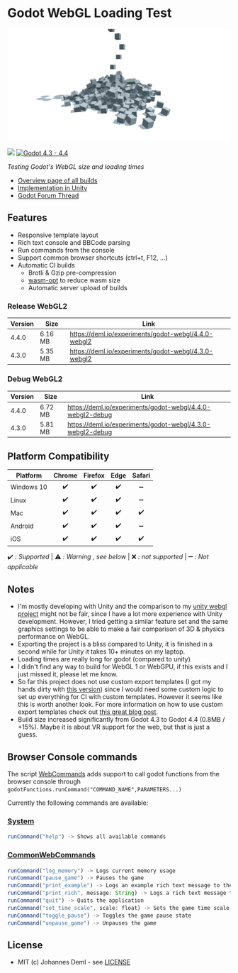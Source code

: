 # Godot WebGL Loading Test

![Preview](./preview.png)

[![](https://img.shields.io/github/release-date/JohannesDeml/Godot-WebGL-LoadingTest.svg)](https://github.com/JohannesDeml/Godot-WebGL-LoadingTest/releases) [![Godot 4.3 - 4.4](https://img.shields.io/badge/godot-4.3-green.svg?logo=godot-engine&logoColor=white&cacheSeconds=2592000)](https://godotengine.org/download/archive/4.1.2-stable/)

*Testing Godot's WebGL size and loading times*

* [Overview page of all builds](https://deml.io/experiments/godot-webgl/)
* [Implementation in Unity](https://github.com/JohannesDeml/UnityWebGL-LoadingTest)
* [Godot Forum Thread](https://godotforums.org/d/37304-gzip-brotli-compression-with-custom-template)


## Features

* Responsive template layout
* Rich text console and BBCode parsing
* Run commands from the console
* Support common browser shortcuts (ctrl+t, F12, ...)
* Automatic CI builds
  * Brotli & Gzip pre-compression
  * [wasm-opt](https://github.com/JohannesDeml/binaryen-wasm-opt) to reduce wasm size
  * Automatic server upload of builds


### Release WebGL2

Version | Size | Link
--- | --- | ---
4.4.0 | 6.16 MB | https://deml.io/experiments/godot-webgl/4.4.0-webgl2
4.3.0 | 5.35 MB | https://deml.io/experiments/godot-webgl/4.3.0-webgl2

### Debug WebGL2

Version | Size | Link
--- | --- | ---
4.4.0 | 6.72 MB | https://deml.io/experiments/godot-webgl/4.4.0-webgl2-debug
4.3.0 | 5.81 MB | https://deml.io/experiments/godot-webgl/4.3.0-webgl2-debug

## Platform Compatibility

| Platform   | Chrome | Firefox | Edge | Safari |
| ---------- | :----: | :-----: | :--: | :----: |
| Windows 10 |   ✔️    |    ✔️    |  ✔️   |   ➖    |
| Linux      |   ✔️    |    ✔️    |  ✔️   |   ➖    |
| Mac        |   ✔️    |    ✔️    |  ✔️   |   ✔️    |
| Android    |   ✔️    |    ✔️    |  ✔️   |   ➖    |
| iOS        |   ✔️    |    ✔️    |  ✔️   |   ✔️    |

✔️ *: Supported* | ⚠️ *: Warning , see below* | ❌ *: not supported* | ➖ *: Not applicable*

## Notes

* I'm mostly developing with Unity and the comparison to my [unity webgl project](https://github.com/JohannesDeml/UnityWebGL-LoadingTest) might not be fair, since I have a lot more experience with Unity development. However, I tried getting a similar feature set and the same graphics settings to be able to make a fair comparison of 3D & physics performance on WebGL.
* Exporting the project is a bliss compared to Unity, it is finished in a second while for Unity it takes 10+ minutes on my laptop.
* Loading times are really long for godot (compared to unity)
* I didn't find any way to build for WebGL 1 or WebGPU, if this exists and I just missed it, please let me know.
* So far this project does not use custom export templates (I got my hands dirty with [this version](https://deml.io/experiments/godot-webgl/4.1.2-custom-template)) since I would need some custom logic to set up everything for CI with custom templates. However it seems like this is worth another look. For more information on how to use custom export templates check out [this great blog post](https://popcar.bearblog.dev/how-to-minify-godots-build-size/).
* Build size increased significantly from Godot 4.3 to Godot 4.4 (0.8MB / +15%). Maybe it is about VR support for the web, but that is just a guess.

## Browser Console commands

The script [WebCommands](./godot/Scripts/WebCommands.gd) adds support to call godot functions from the browser console through `godotFunctions.runCommand("COMMAND_NAME",PARAMETERS...)`

Currently the following commands are available:

### [System](./godot/Scripts/WebCommands.gd)
```javascript
runCommand("help") -> Shows all available commands
```

### [CommonWebCommands](./godot/Scripts/CommonWebCommands.gd)
```javascript
runCommand("log_memory") -> Logs current memory usage
runCommand("pause_game") -> Pauses the game
runCommand("print_example") -> Logs an example rich text message to the console (BBCode)
runCommand("print_rich", message: String) -> Logs a rich text message to the console (BBCode)
runCommand("quit") -> Quits the application
runCommand("set_time_scale", scale: float) -> Sets the game time scale
runCommand("toggle_pause") -> Toggles the game pause state
runCommand("unpause_game") -> Unpauses the game
```

## License

* MIT (c) Johannes Deml - see [LICENSE](./LICENSE.md)
